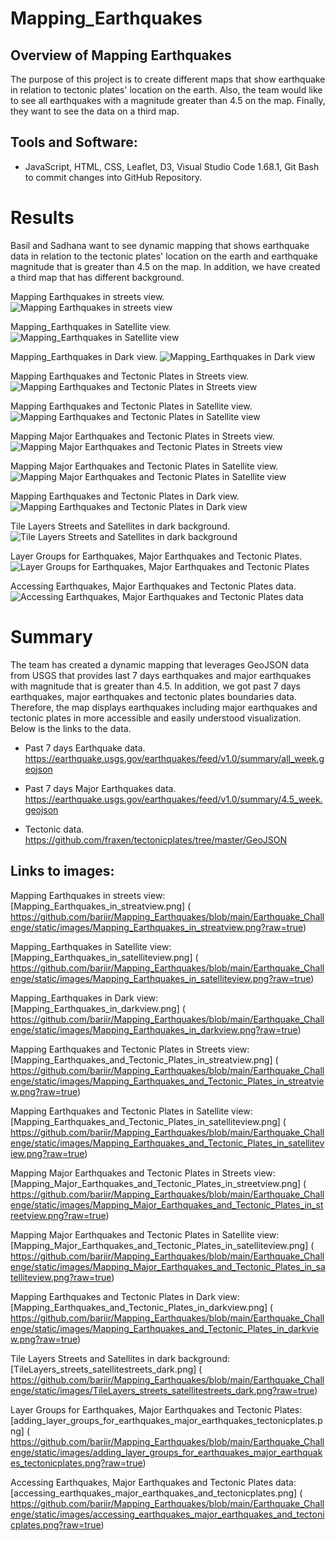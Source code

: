 # Mapping_Earthquakes

## Overview of Mapping Earthquakes


The purpose of this project is to create different maps that show earthquake in relation to tectonic plates' location on the earth. Also, the team would like to see all earthquakes with a magnitude greater than 4.5 on the map.
Finally, they want to see the data on a third map.


## Tools and Software: 
- JavaScript, HTML, CSS, Leaflet, D3, Visual Studio Code 1.68.1, Git Bash to commit changes into GitHub Repository. 


# Results
Basil and Sadhana want to see dynamic mapping that shows earthquake data in relation to the tectonic plates' location on the earth and earthquake magnitude that is greater than 4.5 on the map.
In addition, we have created a third map that has different background.



Mapping Earthquakes in streets view.
![Mapping Earthquakes in streets view](/Earthquake_Challenge/static/images/Mapping_Earthquakes_in_streatview.png)<br>

Mapping_Earthquakes in Satellite view.
![Mapping_Earthquakes in Satellite view](/Earthquake_Challenge/static/images/Mapping_Earthquakes_in_satelliteview.png)<br>


Mapping_Earthquakes in Dark view.
![Mapping_Earthquakes in Dark view](/Earthquake_Challenge/static/images/Mapping_Earthquakes_in_darkview.png)<br>


Mapping Earthquakes and Tectonic Plates in Streets view.
![Mapping Earthquakes and Tectonic Plates in Streets view](/Earthquake_Challenge/static/images/Mapping_Earthquakes_and_Tectonic_Plates_in_streatview.png)<br>


Mapping Earthquakes and Tectonic Plates in Satellite view.
![Mapping Earthquakes and Tectonic Plates in Satellite view](/Earthquake_Challenge/static/images/Mapping_Earthquakes_and_Tectonic_Plates_in_satelliteview.png)<br>


Mapping Major Earthquakes and Tectonic Plates in Streets view.
![Mapping Major Earthquakes and Tectonic Plates in Streets view](/Earthquake_Challenge/static/images/Mapping_Major_Earthquakes_and_Tectonic_Plates_in_streetview.png)<br>



Mapping Major Earthquakes and Tectonic Plates in Satellite view.
![Mapping Major Earthquakes and Tectonic Plates in Satellite view](/Earthquake_Challenge/static/images/Mapping_Major_Earthquakes_and_Tectonic_Plates_in_satelliteview.png)<br>


Mapping Earthquakes and Tectonic Plates in Dark view.
![Mapping Earthquakes and Tectonic Plates in Dark view](/Earthquake_Challenge/static/images/Mapping_Earthquakes_and_Tectonic_Plates_in_darkview.png)<br>


Tile Layers Streets and Satellites in dark background.
![Tile Layers Streets and Satellites in dark background](/Earthquake_Challenge/static/images/TileLayers_streets_satellitestreets_dark.png)<br>


Layer Groups for Earthquakes, Major Earthquakes and Tectonic Plates.
![Layer Groups for Earthquakes, Major Earthquakes and Tectonic Plates](/Earthquake_Challenge/static/images/adding_layer_groups_for_earthquakes_major_earthquakes_tectonicplates.png)<br>


Accessing Earthquakes, Major Earthquakes and Tectonic Plates data.
![Accessing Earthquakes, Major Earthquakes and Tectonic Plates data](/Earthquake_Challenge/static/images/accessing_earthquakes_major_earthquakes_and_tectonicplates.png)<br>


# Summary

The team has created a dynamic mapping that leverages GeoJSON data from USGS that provides last 7 days earthquakes and major earthquakes with magnitude that is greater than 4.5. In addition,
we got past 7 days earthquakes, major earthquakes and tectonic plates boundaries data. Therefore, the map displays earthquakes including major earthquakes and tectonic plates in more accessible and easily understood visualization.
Below is the links to the data.

- Past 7 days Earthquake data.
https://earthquake.usgs.gov/earthquakes/feed/v1.0/summary/all_week.geojson


- Past 7 days Major Earthquakes data.
https://earthquake.usgs.gov/earthquakes/feed/v1.0/summary/4.5_week.geojson


- Tectonic data.
https://github.com/fraxen/tectonicplates/tree/master/GeoJSON


## Links to images:

Mapping Earthquakes in streets view: [Mapping_Earthquakes_in_streatview.png] ( https://github.com/bariir/Mapping_Earthquakes/blob/main/Earthquake_Challenge/static/images/Mapping_Earthquakes_in_streatview.png?raw=true)<br>

Mapping_Earthquakes in Satellite view: [Mapping_Earthquakes_in_satelliteview.png] ( https://github.com/bariir/Mapping_Earthquakes/blob/main/Earthquake_Challenge/static/images/Mapping_Earthquakes_in_satelliteview.png?raw=true)<br>

Mapping_Earthquakes in Dark view: [Mapping_Earthquakes_in_darkview.png] ( https://github.com/bariir/Mapping_Earthquakes/blob/main/Earthquake_Challenge/static/images/Mapping_Earthquakes_in_darkview.png?raw=true)<br>

Mapping Earthquakes and Tectonic Plates in Streets view: [Mapping_Earthquakes_and_Tectonic_Plates_in_streatview.png] ( https://github.com/bariir/Mapping_Earthquakes/blob/main/Earthquake_Challenge/static/images/Mapping_Earthquakes_and_Tectonic_Plates_in_streatview.png?raw=true)<br>

Mapping Earthquakes and Tectonic Plates in Satellite view: [Mapping_Earthquakes_and_Tectonic_Plates_in_satelliteview.png] ( https://github.com/bariir/Mapping_Earthquakes/blob/main/Earthquake_Challenge/static/images/Mapping_Earthquakes_and_Tectonic_Plates_in_satelliteview.png?raw=true)<br>

Mapping Major Earthquakes and Tectonic Plates in Streets view: [Mapping_Major_Earthquakes_and_Tectonic_Plates_in_streetview.png] ( https://github.com/bariir/Mapping_Earthquakes/blob/main/Earthquake_Challenge/static/images/Mapping_Major_Earthquakes_and_Tectonic_Plates_in_streetview.png?raw=true)<br>

Mapping Major Earthquakes and Tectonic Plates in Satellite view: [Mapping_Major_Earthquakes_and_Tectonic_Plates_in_satelliteview.png] ( https://github.com/bariir/Mapping_Earthquakes/blob/main/Earthquake_Challenge/static/images/Mapping_Major_Earthquakes_and_Tectonic_Plates_in_satelliteview.png?raw=true)<br>

Mapping Earthquakes and Tectonic Plates in Dark view: [Mapping_Earthquakes_and_Tectonic_Plates_in_darkview.png] ( https://github.com/bariir/Mapping_Earthquakes/blob/main/Earthquake_Challenge/static/images/Mapping_Earthquakes_and_Tectonic_Plates_in_darkview.png?raw=true)<br>

Tile Layers Streets and Satellites in dark background: [TileLayers_streets_satellitestreets_dark.png] ( https://github.com/bariir/Mapping_Earthquakes/blob/main/Earthquake_Challenge/static/images/TileLayers_streets_satellitestreets_dark.png?raw=true)<br>

Layer Groups for Earthquakes, Major Earthquakes and Tectonic Plates: [adding_layer_groups_for_earthquakes_major_earthquakes_tectonicplates.png] ( https://github.com/bariir/Mapping_Earthquakes/blob/main/Earthquake_Challenge/static/images/adding_layer_groups_for_earthquakes_major_earthquakes_tectonicplates.png?raw=true)<br>

Accessing Earthquakes, Major Earthquakes and Tectonic Plates data: [accessing_earthquakes_major_earthquakes_and_tectonicplates.png] ( https://github.com/bariir/Mapping_Earthquakes/blob/main/Earthquake_Challenge/static/images/accessing_earthquakes_major_earthquakes_and_tectonicplates.png?raw=true)<br>



